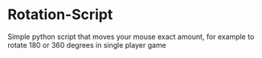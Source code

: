 # Rotation-Script
Simple python script that moves your mouse exact amount, for example to rotate 180 or 360 degrees in single player game

